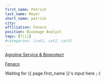 ```yaml
---
first_name: Patrick
last_name: Meyer
short_name: patrick
city: 
affiliation: Fenaco
position: Bioimage Analyst
tags: [fiji]
#categories: [cat1, cat2, cat3]
---
```

[Agroline Service & Bioprotect](https://www.agroline.ch/de/innovationen)

[Fenaco](https://www.fenaco.com/)

Waiting for {{ page.first_name }}'s input here ;-)
